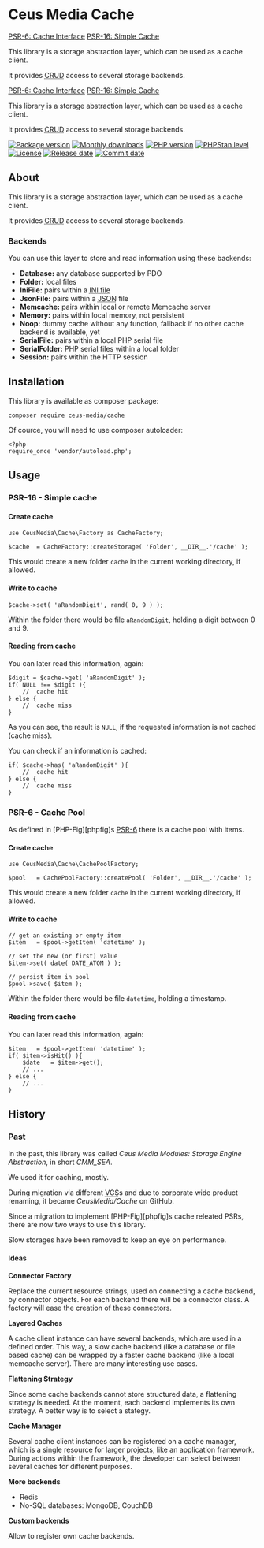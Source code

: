 # Ceus Media Cache

[PSR-6: Cache Interface][psr6]
[PSR-16: Simple Cache][psr16]


This library is a storage abstraction layer, which can be used as a cache client.

It provides <acronym title="Create, Read, Update, Delete">CRUD</acronym> access to several storage backends.

[PSR-6: Cache Interface][psr6]
[PSR-16: Simple Cache][psr16]


This library is a storage abstraction layer, which can be used as a cache client.

It provides <acronym title="Create, Read, Update, Delete">CRUD</acronym> access to several storage backends.

[![Package version](http://img.shields.io/packagist/v/ceus-media/cache.svg?style=flat-square)](https://packagist.org/packages/ceus-media/cache)
[![Monthly downloads](http://img.shields.io/packagist/dt/ceus-media/cache.svg?style=flat-square)](https://packagist.org/packages/ceus-media/cache)
[![PHP version](http://img.shields.io/packagist/php-v/ceus-media/cache.svg?style=flat-square)](https://packagist.org/packages/ceus-media/cache)
[![PHPStan level](https://img.shields.io/badge/PHPStan-level%207-brightgreen.svg?style=flat-square)](https://packagist.org/packages/ceus-media/cache)
[![License](https://img.shields.io/packagist/l/ceus-media/cache.svg?style=flat-square)](https://packagist.org/packages/ceus-media/cache)
[![Release date](https://img.shields.io/github/release-date/CeusMedia/Cache.svg?style=flat-square)](https://packagist.org/packages/ceus-media/cache)
[![Commit date](https://img.shields.io/github/last-commit/CeusMedia/Cache.svg?style=flat-square)](https://packagist.org/packages/ceus-media/cache)

## About

This library is a storage abstraction layer, which can be used as a cache client.

It provides <acronym title="Create, Read, Update, Delete">CRUD</acronym> access to several storage backends.

### Backends

You can use this layer to store and read information using these backends:

- **Database:** any database supported by PDO
- **Folder:** local files
- **IniFile:** pairs within a <acronym title="aka property or config file">INI file</acronym>
- **JsonFile:** pairs within a <acronym title="JavaScript Object Notation">JSON</acronym> file
- **Memcache:** pairs within local or remote Memcache server
- **Memory:** pairs within local memory, not persistent
- **Noop:** dummy cache without any function, fallback if no other cache backend is available, yet
- **SerialFile:** pairs within a local PHP serial file
- **SerialFolder:** PHP serial files within a local folder
- **Session:** pairs within the HTTP session


## Installation
This library is available as composer package:
```
composer require ceus-media/cache
```

Of cource, you will need to use composer autoloader:
```
<?php
require_once 'vendor/autoload.php';
```

## Usage

### PSR-16 - Simple cache

#### Create cache
```
use CeusMedia\Cache\Factory as CacheFactory;

$cache	= CacheFactory::createStorage( 'Folder', __DIR__.'/cache' );
```
This would create a new folder <code>cache</code> in the current working directory, if allowed.

#### Write to cache

```
$cache->set( 'aRandomDigit', rand( 0, 9 ) );
```

Within the folder there would be file <code>aRandomDigit</code>, holding a digit between 0 and 9.

#### Reading from cache

You can later read this information, again:
```
$digit = $cache->get( 'aRandomDigit' );
if( NULL !== $digit ){
	//  cache hit
} else {
	//  cache miss
}
```
As you can see, the result is <code>NULL</code>, if the requested information is not cached (cache miss).

You can check if an information is cached:
```
if( $cache->has( 'aRandomDigit' ){
	//  cache hit
} else {
	//  cache miss
}
```

### PSR-6 - Cache Pool

As defined in [PHP-Fig][phpfig]s [PSR-6][psr6] there is a cache pool with items.

#### Create cache
```
use CeusMedia\Cache\CachePoolFactory;

$pool	= CachePoolFactory::createPool( 'Folder', __DIR__.'/cache' );
```
This would create a new folder <code>cache</code> in the current working directory, if allowed.

#### Write to cache
```
// get an existing or empty item
$item	= $pool->getItem( 'datetime' );

// set the new (or first) value
$item->set( date( DATE_ATOM ) );

// persist item in pool
$pool->save( $item );
```

Within the folder there would be file <code>datetime</code>, holding a timestamp.

#### Reading from cache

You can later read this information, again:
```
$item	= $pool->getItem( 'datetime' );
if( $item->isHit() ){
	$date	= $item->get();
	// ...
} else {
	// ...
}
```


## History

### Past
In the past, this library was called *Ceus Media Modules: Storage Engine Abstraction*, in short *CMM_SEA*.

We used it for caching, mostly.

During migration via different <acronym title="Version Control System">VCS</acronym>s and due to corporate wide product renaming, it became *CeusMedia/Cache* on GitHub.

Since a migration to implement [PHP-Fig][phpfig]s cache releated PSRs, there are now two ways to use this library.

Slow storages have been removed to keep an eye on performance.

#### Ideas

**Connector Factory**

Replace the current resource strings, used on connecting a cache backend, by connector objects.
For each backend there will be a connector class.
A factory will ease the creation of these connectors.

**Layered Caches**

A cache client instance can have several backends, which are used in a defined order.
This way, a slow cache backend (like a database or file based cache) can be wrapped by a faster cache backend (like a local memcache server).
There are many interesting use cases.

**Flattening Strategy**

Since some cache backends cannot store structured data, a flattening strategy is needed.
At the moment, each backend implements its own strategy.
A better way is to select a stategy.

**Cache Manager**

Several cache client instances can be registered on a cache manager, which is a single resource for larger projects, like an application framework.
During actions within the framework, the developer can select between several caches for different purposes.

**More backends**

- Redis
- No-SQL databases: MongoDB, CouchDB

**Custom backends**

Allow to register own cache backends.

[psr6]: https://www.php-fig.org/psr/psr-6/
[psr16]: https://www.php-fig.org/psr/psr-16/
